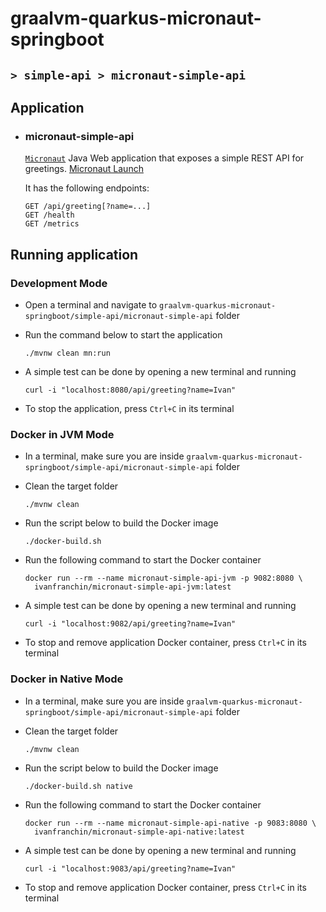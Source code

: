 # graalvm-quarkus-micronaut-springboot
## `> simple-api > micronaut-simple-api`

## Application

- ### micronaut-simple-api

  [`Micronaut`](https://micronaut.io/) Java Web application that exposes a simple REST API for greetings. [Micronaut Launch](https://micronaut.io/launch?type=DEFAULT&name=micronaut-simple-api&package=com.ivanfranchin.micronautsimpleapi&javaVersion=JDK_17&lang=JAVA&build=MAVEN&test=JUNIT&features=jib&features=graalvm&features=http-client&features=micrometer-prometheus&features=validation&features=jackson-databind&version=4.6.3)
  
  It has the following endpoints:
  ```
  GET /api/greeting[?name=...]
  GET /health
  GET /metrics
  ```

## Running application

### Development Mode

- Open a terminal and navigate to `graalvm-quarkus-micronaut-springboot/simple-api/micronaut-simple-api` folder

- Run the command below to start the application
  ```
  ./mvnw clean mn:run
  ```

- A simple test can be done by opening a new terminal and running
  ```
  curl -i "localhost:8080/api/greeting?name=Ivan"
  ```

- To stop the application, press `Ctrl+C` in its terminal

### Docker in JVM Mode

- In a terminal, make sure you are inside `graalvm-quarkus-micronaut-springboot/simple-api/micronaut-simple-api` folder

- Clean the target folder
  ```
  ./mvnw clean
  ```

- Run the script below to build the Docker image
  ```
  ./docker-build.sh
  ```

- Run the following command to start the Docker container
  ```
  docker run --rm --name micronaut-simple-api-jvm -p 9082:8080 \
    ivanfranchin/micronaut-simple-api-jvm:latest
  ```

- A simple test can be done by opening a new terminal and running
  ```
  curl -i "localhost:9082/api/greeting?name=Ivan"
  ```

- To stop and remove application Docker container, press `Ctrl+C` in its terminal

### Docker in Native Mode

- In a terminal, make sure you are inside `graalvm-quarkus-micronaut-springboot/simple-api/micronaut-simple-api` folder

- Clean the target folder
  ```
  ./mvnw clean
  ```

- Run the script below to build the Docker image
  ```
  ./docker-build.sh native
  ```

- Run the following command to start the Docker container
  ```
  docker run --rm --name micronaut-simple-api-native -p 9083:8080 \
    ivanfranchin/micronaut-simple-api-native:latest
  ```

- A simple test can be done by opening a new terminal and running
  ```
  curl -i "localhost:9083/api/greeting?name=Ivan"
  ```

- To stop and remove application Docker container, press `Ctrl+C` in its terminal
